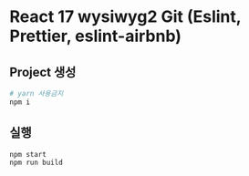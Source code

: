 # React 17 wysiwyg2 Git (Eslint, Prettier, eslint-airbnb)

## Project 생성

```bash
# yarn 사용금지
npm i
```

## 실행

```bash
npm start
npm run build
```
